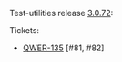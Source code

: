 Test-utilities release [3.0.72](https://github.com/maweeks/test-utilities/pull/83):

Tickets:

- [QWER-135](https://bob.atlassian.net/browse/QWER-135) [#81, #82]
